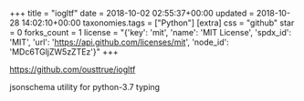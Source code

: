 +++
title = "iogltf"
date = 2018-10-02 02:55:37+00:00
updated = 2018-10-28 14:02:10+00:00
taxonomies.tags = ["Python"]
[extra]
css = "github"
star = 0
forks_count = 1
license = "{'key': 'mit', 'name': 'MIT License', 'spdx_id': 'MIT', 'url': 'https://api.github.com/licenses/mit', 'node_id': 'MDc6TGljZW5zZTEz'}"
+++

<https://github.com/ousttrue/iogltf>

jsonschema utility for python-3.7 typing
